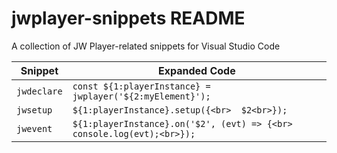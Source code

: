 # jwplayer-snippets README

A collection of JW Player-related snippets for Visual Studio Code

| Snippet | Expanded Code |
|---------|---------------|
|`jwdeclare`|`const ${1:playerInstance} = jwplayer('${2:myElement}');`
|`jwsetup`|`${1:playerInstance}.setup({<br>  $2<br>});`|
|`jwevent`|`${1:playerInstance}.on('$2', (evt) => {<br>  console.log(evt);<br>});`|
